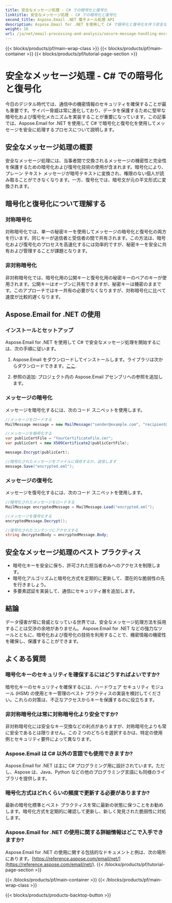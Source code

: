 ```yaml
---
title: 安全なメッセージ処理 - C# での暗号化と復号化
linktitle: 安全なメッセージ処理 - C# での暗号化と復号化
second_title: Aspose.Email .NET 電子メール処理 API
description: Aspose.Email for .NET を使用して C# で暗号化と復号化を伴う安全なメッセージ処理を実装する方法を学びます。機密データを効果的に保護します。
weight: 16
url: /ja/net/email-processing-and-analysis/secure-message-handling-encryption-and-decryption-in-csharp/
---
```


{{< blocks/products/pf/main-wrap-class >}}
{{< blocks/products/pf/main-container >}}
{{< blocks/products/pf/tutorial-page-section >}}

# 安全なメッセージ処理 - C# での暗号化と復号化


今日のデジタル時代では、通信中の機密情報のセキュリティを確保することが最も重要です。サイバー脅威は常に進化しており、データを保護するために堅牢な暗号化および復号化メカニズムを実装することが重要になっています。この記事では、Aspose.Email for .NET を使用して C# で暗号化と復号化を使用してメッセージを安全に処理するプロセスについて説明します。

## 安全なメッセージ処理の概要

安全なメッセージ処理には、当事者間で交換されるメッセージの機密性と完全性を保護するための暗号化および復号化技術の使用が含まれます。暗号化により、プレーン テキスト メッセージが暗号テキストに変換され、権限のない個人が読み取ることができなくなります。一方、復号化では、暗号文が元の平文形式に変換されます。

## 暗号化と復号化について理解する

### 対称暗号化

対称暗号化では、単一の秘密キーを使用してメッセージの暗号化と復号化の両方を行います。同じキーが送信者と受信者の間で共有されます。この方法は、暗号化および復号化のプロセスを高速化するには効率的ですが、秘密キーを安全に共有および管理することが課題となります。

### 非対称暗号化

非対称暗号化では、暗号化用の公開キーと復号化用の秘密キーのペアのキーが使用されます。公開キーはオープンに共有できますが、秘密キーは機密のままです。このアプローチではキー共有の必要がなくなりますが、対称暗号化に比べて速度が比較的遅くなります。

## Aspose.Email for .NET の使用

### インストールとセットアップ

Aspose.Email for .NET を使用して C# で安全なメッセージ処理を開始するには、次の手順に従います。

1.  Aspose.Email をダウンロードしてインストールします。ライブラリは次からダウンロードできます。[ここ](https://releases.aspose.com/email/net).

2. 参照の追加: プロジェクト内の Aspose.Email アセンブリへの参照を追加します。

### メッセージの暗号化

メッセージを暗号化するには、次のコード スニペットを使用します。

```csharp
//メッセージをロードする
MailMessage message = new MailMessage("sender@example.com", "recipient@example.com", "Subject", "Message body");

//メッセージを暗号化する
var publicCertFile = "YourCertificateFile.cer";
var publicCert = new X509Certificate2(publicCertFile);

message.Encrypt(publicCert);

//暗号化されたメッセージをファイルに保存するか、送信します
message.Save("encrypted.eml");
```

### メッセージの復号化

メッセージを復号化するには、次のコード スニペットを使用します。

```csharp
//暗号化されたメッセージをロードする
MailMessage encryptedMessage = MailMessage.Load("encrypted.eml");

//メッセージを復号化する
encryptedMessage.Decrypt();

//復号化されたコンテンツにアクセスする
string decryptedBody = encryptedMessage.Body;
```

## 安全なメッセージ処理のベスト プラクティス

- 暗号化キーを安全に保ち、許可された担当者のみへのアクセスを制限します。
- 暗号化アルゴリズムと暗号化方式を定期的に更新して、潜在的な脆弱性の先を行きましょう。
- 多要素認証を実装して、通信にセキュリティ層を追加します。

## 結論

データ侵害が常に脅威となっている世界では、安全なメッセージ処理方法を採用することは交渉の余地がありません。 Aspose.Email for .NET などの強力なツールとともに、暗号化および復号化の技術を利用することで、機密情報の機密性を確保し、保護することができます。

## よくある質問

### 暗号化キーのセキュリティを確保するにはどうすればよいですか?

暗号化キーのセキュリティを確保するには、ハードウェア セキュリティ モジュール (HSM) の使用とキー管理のベスト プラクティスの実装を検討してください。これらの対策は、不正なアクセスからキーを保護するのに役立ちます。

### 非対称暗号化は常に対称暗号化より安全ですか?

非対称暗号化には安全なキー交換などの利点がありますが、対称暗号化よりも常に安全であるとは限りません。この 2 つのどちらを選択するかは、特定の使用例とセキュリティ要件によって異なります。

### Aspose.Email は C# 以外の言語でも使用できますか?

Aspose.Email for .NET は主に C# プログラミング用に設計されています。ただし、Aspose は、Java、Python などの他のプログラミング言語にも同様のライブラリを提供します。

### 暗号化方式はどれくらいの頻度で更新する必要がありますか?

最新の暗号化標準とベスト プラクティスを常に最新の状態に保つことをお勧めします。暗号化方式を定期的に確認して更新し、新しく発見された脆弱性に対処します。

### Aspose.Email for .NET の使用に関する詳細情報はどこで入手できますか?

 Aspose.Email for .NET の使用に関する包括的なドキュメントと例は、次の場所にあります。[https://reference.aspose.com/email/net/](https://reference.aspose.com/email/net/).
{{< /blocks/products/pf/tutorial-page-section >}}

{{< /blocks/products/pf/main-container >}}
{{< /blocks/products/pf/main-wrap-class >}}

{{< blocks/products/products-backtop-button >}}
